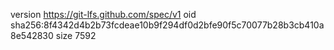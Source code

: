 version https://git-lfs.github.com/spec/v1
oid sha256:8f4342d4b2b73fcdeae10b9f294df0d2bfe90f5c70077b28b3cb410a8e542830
size 7592
